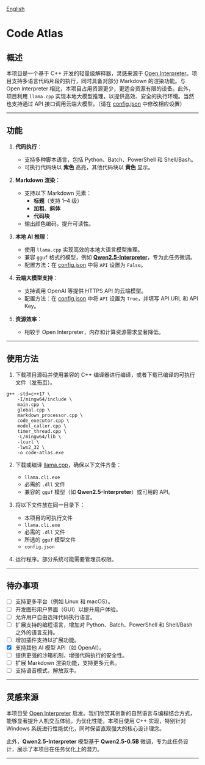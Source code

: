 [English](README.md)

# Code Atlas

## 概述

本项目是一个基于 C++ 开发的轻量级解释器，灵感来源于 [Open Interpreter](https://github.com/OpenInterpreter/open-interpreter)。项目支持多语言代码片段的执行，同时具备对部分 Markdown 的渲染功能。与 Open Interpreter 相比，本项目占用资源更少，更适合资源有限的设备。此外，项目利用 `llama.cpp` 实现本地大模型推理，以提供高效、安全的执行环境。当然也支持通过 API 接口调用云端大模型。（请在 [config.json](https://github.com/ystemsrx/Code-Atlas/blob/main/config.json) 中修改相应设置）

---

## 功能

1. **代码执行**：
   - 支持多种脚本语言，包括 Python、Batch、PowerShell 和 Shell/Bash。
   - 可执行代码块以 **紫色** 高亮，其他代码块以 **黄色** 显示。

2. **Markdown 渲染**：
   - 支持以下 Markdown 元素：
     - **标题**（支持 1–4 级）
     - **加粗**、**斜体**
     - **代码块**
   - 输出颜色编码，提升可读性。

3. **本地 AI 推理**：
   - 使用 `llama.cpp` 实现高效的本地大语言模型推理。
   - 兼容 `gguf` 格式的模型，例如 **[Qwen2.5-Interpreter](https://huggingface.co/ystemsrx/Qwen2.5-Interpreter)**，专为此任务微调。
   - 配置方法：在 [config.json](https://github.com/ystemsrx/Code-Atlas/blob/main/config.json) 中将 `API` 设置为 `False`。

4. **云端大模型支持**：
   - 支持调用 OpenAI 等提供 HTTPS API 的云端模型。
   - 配置方法：在 [config.json](https://github.com/ystemsrx/Code-Atlas/blob/main/config.json) 中将 `API` 设置为 `True`，并填写 API URL 和 API Key。

5. **资源效率**：
   - 相较于 Open Interpreter，内存和计算资源需求显著降低。

---

## 使用方法

1. 下载项目源码并使用兼容的 C++ 编译器进行编译，或者下载已编译的可执行文件（[发布页](https://github.com/ystemsrx/Code-Atlas/releases)）。

```
g++ -std=c++17 \
    -I/mingw64/include \
    main.cpp \
    global.cpp \
    markdown_processor.cpp \
    code_executor.cpp \
    model_caller.cpp \
    timer_thread.cpp \
    -L/mingw64/lib \
    -lcurl \
    -lws2_32 \
    -o code-atlas.exe
```

2. 下载或编译 [llama.cpp](https://github.com/ggerganov/llama.cpp/releases)，确保以下文件齐备：
   - `llama.cli.exe`
   - 必需的 `.dll` 文件
   - 兼容的 `gguf` 模型（如 **Qwen2.5-Interpreter**）或可用的 API。

3. 将以下文件放在同一目录下：
   - 本项目的可执行文件
   - `llama.cli.exe`
   - 必需的 `.dll` 文件
   - 所选的 `gguf` 模型文件
   - `config.json`

4. 运行程序。部分系统可能需要管理员权限。

---

## 待办事项

- [ ] 支持更多平台（例如 Linux 和 macOS）。
- [ ] 开发图形用户界面（GUI）以提升用户体验。
- [ ] 允许用户自由选择代码执行语言。
- [ ] 扩展支持的编程语言，增加对 Python、Batch、PowerShell 和 Shell/Bash 之外的语言支持。
- [ ] 增加插件支持以扩展功能。
- [x] 支持其他 AI 模型 API（如 OpenAI）。
- [ ] 提供更强的沙箱机制，增强代码执行的安全性。
- [ ] 扩展 Markdown 渲染功能，支持更多元素。
- [ ] 支持语音模式，解放双手。

---

## 灵感来源

本项目受 [Open Interpreter](https://github.com/OpenInterpreter/open-interpreter) 启发。我们欣赏其创新的自然语言与编程结合方式，能够显著提升人机交互体验。为优化性能，本项目使用 C++ 实现，特别针对 Windows 系统进行性能优化，同时保留直观强大的核心设计理念。

此外，**Qwen2.5-Interpreter** 模型基于 **Qwen2.5-0.5B** 微调，专为此任务设计，展示了本项目在任务优化上的潜力。

---
